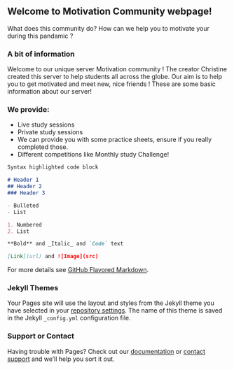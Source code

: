 ## Welcome to Motivation Community webpage!

What does this community do? How can we help you to motivate your during this pandamic ?

### A bit of information

Welcome to our unique server Motivation community ! The creator Christine created this server to help students all across the globe.  Our aim is to help you to get motivated and meet new, nice friends ! These are some basic information about our server!

### We provide: 
- Live study sessions
- Private study sessions
- We can provide you with some practice sheets, ensure if you really completed those.
- Different competitions like Monthly study Challenge!


```markdown
Syntax highlighted code block

# Header 1
## Header 2
### Header 3

- Bulleted
- List

1. Numbered
2. List

**Bold** and _Italic_ and `Code` text

[Link](url) and ![Image](src)
```

For more details see [GitHub Flavored Markdown](https://guides.github.com/features/mastering-markdown/).

### Jekyll Themes

Your Pages site will use the layout and styles from the Jekyll theme you have selected in your [repository settings](https://github.com/ASC1566/MotivationCommunity/settings). The name of this theme is saved in the Jekyll `_config.yml` configuration file.

### Support or Contact

Having trouble with Pages? Check out our [documentation](https://docs.github.com/categories/github-pages-basics/) or [contact support](https://support.github.com/contact) and we’ll help you sort it out.
